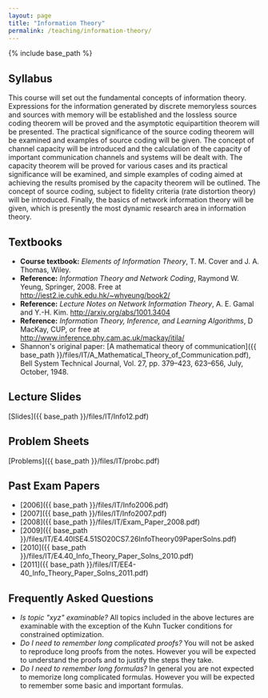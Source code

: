 ```yaml
---
layout: page
title: "Information Theory"
permalink: /teaching/information-theory/
---
```

{% include base_path %}


## Syllabus

This course will set out the fundamental concepts of information theory. Expressions for the information generated by discrete memoryless sources and sources with memory will be established and the lossless source coding theorem will be proved and the asymptotic equipartition theorem will be presented. The practical significance of the source coding theorem will be examined and examples of source coding will be given. The concept of channel capacity will be introduced and the calculation of the capacity of important communication channels and systems will be dealt with. The capacity theorem will be proved for various cases and its practical significance will be examined, and simple examples of coding aimed at achieving the results promised by the capacity theorem will be outlined. The concept of source coding, subject to fidelity criteria (rate distortion theory) will be introduced. Finally, the basics of network information theory will be given, which is presently the most dynamic research area in information theory.

## Textbooks

* **Course textbook:** *Elements of Information Theory*, T. M. Cover and J. A. Thomas, Wiley.
* **Reference:** *Information Theory and Network Coding*, Raymond W. Yeung, Springer, 2008. Free at <http://iest2.ie.cuhk.edu.hk/~whyeung/book2/>
* **Reference:** *Lecture Notes on Network Information Theory*, A. E. Gamal and Y.-H. Kim. <http://arxiv.org/abs/1001.3404>
* **Reference:** *Information Theory, Inference, and Learning Algorithms*, D MacKay, CUP, or free at <http://www.inference.phy.cam.ac.uk/mackay/itila/>
* Shannon's original paper: [A mathematical theory of communication]({{ base_path }}/files/IT/A_Mathematical_Theory_of_Communication.pdf), Bell System Technical Journal, Vol. 27, pp. 379–423, 623–656, July, October, 1948.

## Lecture Slides

[Slides]({{ base_path }}/files/IT/Info12.pdf)

## Problem Sheets

[Problems]({{ base_path }}/files/IT/probc.pdf)

## Past Exam Papers

- [2006]({{ base_path }}/files/IT/Info2006.pdf)
- [2007]({{ base_path }}/files/IT/Info2007.pdf)
- [2008]({{ base_path }}/files/IT/Exam_Paper_2008.pdf)
- [2009]({{ base_path }}/files/IT/E4.40ISE4.51SO20CS7.26InfoTheory09PaperSolns.pdf)
- [2010]({{ base_path }}/files/IT/E4.40_Info_Theory_Paper_Solns_2010.pdf)
- [2011]({{ base_path }}/files/IT/EE4-40_Info_Theory_Paper_Solns_2011.pdf)

## Frequently Asked Questions

* *Is topic "xyz" examinable?* All topics included in the above lectures are examinable with the exception of the Kuhn Tucker conditions for constrained optimization.
* *Do I need to remember long complicated proofs?* You will not be asked to reproduce long proofs from the notes. However you will be expected to understand the proofs and to justify the steps they take.
* *Do I need to remember long formulas?* In general you are not expected to memorize long complicated formulas. However you will be expected to remember some basic and important formulas.


